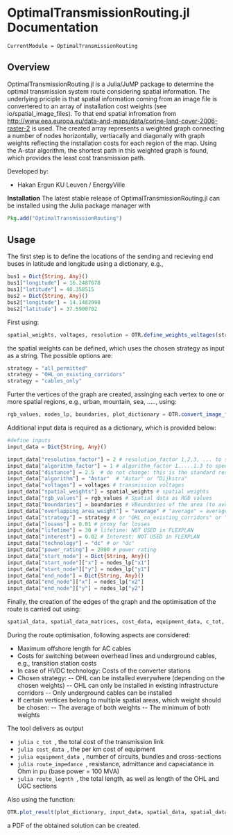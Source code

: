 # OptimalTransmissionRouting.jl Documentation

```@meta
CurrentModule = OptimalTransmissionRouting
```

## Overview

OptimalTransmissionRouting.jl is a Julia/JuMP package to determine the optimal transmission system route considering spatial information. The underlying priciple is that spatial information coming from an image file is convertered to an array of installation cost weights (see io/spatial_image_files). To that end spatial infromation from http://www.eea.europa.eu/data-and-maps/data/corine-land-cover-2006-raster-2 is used. The created array represents a weighted graph connecting a number of nodes horizontally, vertiacally and diagonally with graph weights reflecting the installation costs for each region of the map. Using the A-star algorithm, the shortest path in this weighted graph is found, which provides the least cost transmission path. 

Developed by:
- Hakan Ergun KU Leuven / EnergyVille

**Installation**
The latest stable release of OptimalTransmissionRouting.jl can be installed using the Julia package manager with

```julia
Pkg.add("OptimalTransmissionRouting")
```

## Usage

The first step is to define the locations of the sending and recieving end buses in latitude and longitude using a dictionary, e.g.,
```julia
bus1 = Dict{String, Any}()
bus1["longitude"] = 16.2487678
bus1["latitude"] = 40.358515
bus2 = Dict{String, Any}()
bus2["longitude"] = 14.1482998
bus2["latitude"] = 37.5900782
```

First using:
```julia
spatial_weights, voltages, resolution = OTR.define_weights_voltages(strategy)
``` 
the spatial weights can be defined, which uses the chosen strategy as input as a string. The possible options are:

```julia
strategy = "all_permitted"
strategy = "OHL_on_existing_corridors"
strategy = "cables_only"
```
Furter the vertices of the graph are created, assinging each vertex to one or more spatial regions, e.g., urban, mountain, sea, ....., using:
```julia
rgb_values, nodes_lp, boundaries, plot_dictionary = OTR.convert_image_files_to_weights(bus1, bus2)  
```

Additional input data is required as a dictionary, which is provided below:
```julia
#define inputs
input_data = Dict{String, Any}()

input_data["resolution_factor"] = 2 # resolution_factor 1,2,3, ... to speed up algorithm
input_data["algorithm_factor"] = 1 # algorithm_factor 1.....1.3 to speed up Astar algorithm, goes at expense of accuracy
input_data["distance"] = 2.5  # do not change: this is the standard resolution of the environmental data
input_data["algorithm"] = "Astar"  # "Astar" or "Dijkstra"
input_data["voltages"] = voltages # transmission voltages
input_data["spatial_weights"] = spatial_weights # spatial weights
input_data["rgb_values"] = rgb_values # Spatial data as RGB values
input_data["boundaries"] = boundaries # VBoundaries of the area (to avoid using full European range)
input_data["overlapping_area_weight"] = "average" # "average" = average weight of the spatial weights; "minimum" = minimum of the overlapping weights
input_data["strategy"] = strategy # or "OHL_on_existing_corridors" or "cables_only"
input_data["losses"] = 0.01 # proxy for losses
input_data["lifetime"] = 30 # lifetime: NOT USED in FLEXPLAN
input_data["interest"] = 0.02 # Interest: NOT USED in FLEXPLAN 
input_data["technology"] = "dc" # or "dc"
input_data["power_rating"] = 2000 # power rating
input_data["start_node"] = Dict{String, Any}()
input_data["start_node"]["x"] = nodes_lp["x1"]
input_data["start_node"]["y"] = nodes_lp["y1"] 
input_data["end_node"] = Dict{String, Any}()
input_data["end_node"]["x"] = nodes_lp["x2"]
input_data["end_node"]["y"] = nodes_lp["y2"] 
```
Finally, the creation of the edges of the graph and the optimisation of the route is carried out using:

```julia
spatial_data, spatial_data_matrices, cost_data, equipment_data, c_tot, optimal_path, ac_dc, ac_cab, dc_cab, route_impedance, route_legnth  = OTR.do_optimal_routing(input_data)
```
During the route optimisation, following aspects are considered:
- Maximum offshore length for AC cables
- Costs for switching between overhead lines and underground cables, e.g., transition station costs
- In case of HVDC technology: Costs of the converter stations
- Chosen strategy:
-- OHL can be installed everywhere (depending on the chosen weights)
-- OHL can only be installed in existing infrastructure corridors
-- Only underground cables can be installed
- If certain vertices belong to multiple spatial areas, which weight should be chosen:
-- The average of both weights
-- The minimum of both weights

The tool delivers as output
- ```julia c_tot ```, the total cost of the transmission link
- ```julia cost_data ```, the per km cost of equipment
- ```julia equipment_data ```, number of circuits, bundles and cross-sections
- ```julia route_impedance ```, resistance, admittance and capaciatance in Ohm in pu (base power = 100 MVA)
- ```julia route_legnth ```, the total length, as well as length of the OHL and UGC sections

Also using the function:
```julia
OTR.plot_result(plot_dictionary, input_data, spatial_data, spatial_data_matrices, optimal_path)
```
a PDF of the obtained solution can be created.
